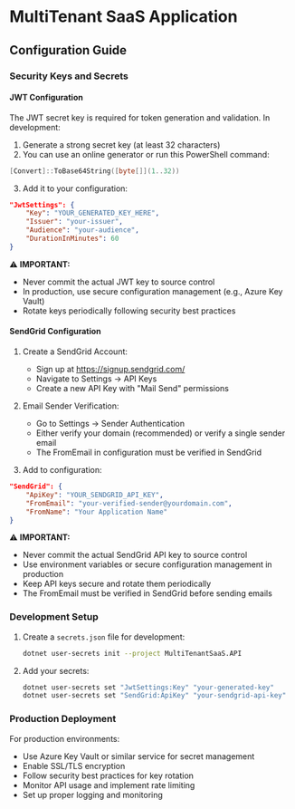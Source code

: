 # MultiTenant SaaS Application

## Configuration Guide

### Security Keys and Secrets

#### JWT Configuration
The JWT secret key is required for token generation and validation. In development:

1. Generate a strong secret key (at least 32 characters)
2. You can use an online generator or run this PowerShell command:
```powershell
[Convert]::ToBase64String([byte[]](1..32))
```
3. Add it to your configuration:
```json
"JwtSettings": {
    "Key": "YOUR_GENERATED_KEY_HERE",
    "Issuer": "your-issuer",
    "Audience": "your-audience",
    "DurationInMinutes": 60
}
```

⚠️ **IMPORTANT:**
- Never commit the actual JWT key to source control
- In production, use secure configuration management (e.g., Azure Key Vault)
- Rotate keys periodically following security best practices

#### SendGrid Configuration

1. Create a SendGrid Account:
   - Sign up at https://signup.sendgrid.com/
   - Navigate to Settings -> API Keys
   - Create a new API Key with "Mail Send" permissions

2. Email Sender Verification:
   - Go to Settings -> Sender Authentication
   - Either verify your domain (recommended) or verify a single sender email
   - The FromEmail in configuration must be verified in SendGrid

3. Add to configuration:
```json
"SendGrid": {
    "ApiKey": "YOUR_SENDGRID_API_KEY",
    "FromEmail": "your-verified-sender@yourdomain.com",
    "FromName": "Your Application Name"
}
```

⚠️ **IMPORTANT:**
- Never commit the actual SendGrid API key to source control
- Use environment variables or secure configuration management in production
- Keep API keys secure and rotate them periodically
- The FromEmail must be verified in SendGrid before sending emails

### Development Setup

1. Create a `secrets.json` file for development:
   ```bash
   dotnet user-secrets init --project MultiTenantSaaS.API
   ```

2. Add your secrets:
   ```bash
   dotnet user-secrets set "JwtSettings:Key" "your-generated-key"
   dotnet user-secrets set "SendGrid:ApiKey" "your-sendgrid-api-key"
   ```

### Production Deployment

For production environments:
- Use Azure Key Vault or similar service for secret management
- Enable SSL/TLS encryption
- Follow security best practices for key rotation
- Monitor API usage and implement rate limiting
- Set up proper logging and monitoring